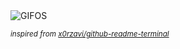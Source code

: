 <div align="justify">
<picture>
    <source media="(prefers-color-scheme: dark)" srcset="https://i.ibb.co/sdfHYJ4x/output-gif.gif">
    <source media="(prefers-color-scheme: light)" srcset="https://i.ibb.co/sdfHYJ4x/output-gif.gif">
    <img alt="GIFOS" src="https://i.ibb.co/sdfHYJ4x/output-gif.gif">
</picture>

<sub><i>inspired from [x0rzavi/github-readme-terminal](https://github.com/x0rzavi/github-readme-terminal)</i></sub>

</div>

<!-- Image deletion URL: https://ibb.co/KpPwvzg4/73e5cda062f3fe52e6a06921a1fbc61e -->